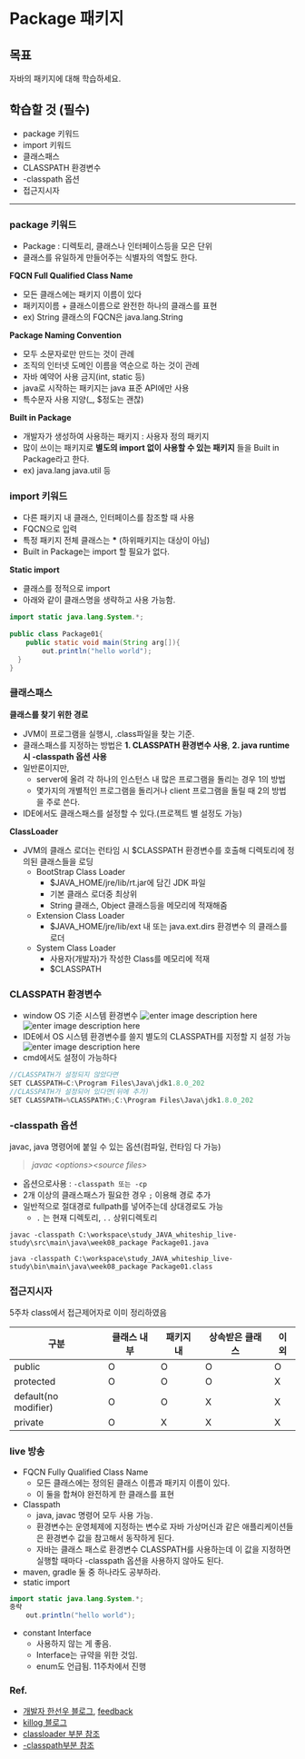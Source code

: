# Package 패키지

## 목표

자바의 패키지에 대해 학습하세요.

## 학습할 것 (필수)

-   package 키워드
-   import 키워드
-   클래스패스
-   CLASSPATH 환경변수
-   -classpath 옵션
-   접근지시자
---
### package 키워드
 - Package : 디렉토리, 클래스나 인터페이스등을 모은 단위 
 - 클래스를 유일하게 만들어주는 식별자의 역할도 한다. 

**FQCN Full Qualified Class Name**
 - 모든 클래스에는 패키지 이름이 있다
 - 패키지이름 + 클래스이름으로 완전한 하나의 클래스를 표현
 - ex) String 클래스의 FQCN은 java.lang.String

 **Package Naming Convention**
 - 모두 소문자로만 만드는 것이 관례
 - 조직의 인터넷 도메인 이름을 역순으로 하는 것이 관례
 - 자바 예약어 사용 금지(int, static 등)
 - java로 시작하는 패키지는 java 표준 API에만 사용
 - 특수문자 사용 지양(_, $정도는 괜찮)

 **Built in Package**
 - 개발자가 생성하여 사용하는 패키지 : 사용자 정의 패키지
 - 많이 쓰이는 패키지로 **별도의 import 없이 사용할 수 있는 패키지** 들을 Built in Package라고 한다.
 - ex) java.lang  java.util 등

### import 키워드
 - 다른 패키지 내 클래스, 인터페이스를 참조할 때 사용
 - FQCN으로 입력
 - 특정 패키지 전체 클래스는 **\*** (하위패키지는 대상이 아님)
 - Built in Package는 import 할 필요가 없다.

**Static import**
 - 클래스를 정적으로  import
 - 아래와 같이 클래스명을 생략하고 사용 가능함.
```JAVA
import static java.lang.System.*;  
  
public class Package01{  
    public static void main(String arg[]){  
        out.println("hello world");  
  }  
}
```

### 클래스패스
**클래스를 찾기 위한 경로**
- JVM이 프로그램을 실행시, .class파일을 찾는 기준.
 - 클래스패스를 지정하는 방법은 **1. CLASSPATH 환경변수 사용**, **2. java runtime 시  -classpath 옵션 사용**
- 일반론이지만,
	 * server에 올려 각 하나의 인스턴스 내 많은 프로그램을 돌리는 경우 1의 방법
	 * 몇가지의 개별적인 프로그램을 돌리거나 client 프로그램을 돌릴 때 2의 방법 을 주로 쓴다.
 - IDE에서도 클래스패스를 설정할 수 있다.(프로젝트 별 설정도 가능)

**ClassLoader**
 - JVM의 클래스 로더는 런타임 시 $CLASSPATH 환경변수를 호출해 디렉토리에 정의된 클래스들을 로딩
	 * BootStrap Class Loader
		 + $JAVA_HOME/jre/lib/rt.jar에 담긴 JDK 파일
		 + 기본 클래스 로더중 최상위
		 + String 클래스, Object 클래스등을 메모리에 적재해줌
	 * Extension Class Loader
		 + $JAVA_HOME/jre/lib/ext 내 또는 java.ext.dirs 환경변수 의 클래스를 로더
	 * System Class Loader
		 + 사용자(개발자)가 작성한 Class를 메모리에 적재
		 + $CLASSPATH

### CLASSPATH 환경변수
 - window OS 기준 시스템 환경변수 
![enter image description here](https://github.com/myBabyGrand/study_JAVA_whiteship_live-study/blob/main/images/JAVA_HOME.png?raw=true)
![enter image description here](https://github.com/myBabyGrand/study_JAVA_whiteship_live-study/blob/main/images/path.png?raw=true)
 - IDE에서 OS 시스템 환경변수를 쓸지 별도의 CLASSPATH를 지정할 지 설정 가능
![enter image description here](https://github.com/myBabyGrand/study_JAVA_whiteship_live-study/blob/main/images/IDE.png?raw=true)
 - cmd에서도 설정이 가능하다
```JAVA
//CLASSPATH가 설정되지 않았다면
SET CLASSPATH=C:\Program Files\Java\jdk1.8.0_202
//CLASSPATH가 설정되어 있다면(뒤에 추가)
SET CLASSPATH=%CLASSPATH%;C:\Program Files\Java\jdk1.8.0_202
```

### -classpath 옵션
javac, java 명령어에 붙일 수 있는 옵션(컴파일, 런타임 다 가능)
> *javac \<options>\<source files>*

- 옵션으로사용 :  ```-classpath 또는 -cp```
- 2개 이상의 클래스패스가 필요한 경우 ```;``` 이용해 경로 추가
- 일반적으로 절대경로 fullpath를 넣어주는데 상대경로도 가능
	* ```.``` 는 현재 디렉토리, ```..``` 상위디렉토리
```
javac -classpath C:\workspace\study_JAVA_whiteship_live-study\src\main\java\week08_package Package01.java

java -classpath C:\workspace\study_JAVA_whiteship_live-study\bin\main\java\week08_package Package01.class

```
### 접근지시자
5주차 class에서 접근제어자로 이미 정리하였음

구분 | 클래스 내부 | 패키지 내 | 상속받은 클래스 | 이외
---|---|---|---|---
public | O | O | O | O
protected | O | O | O | X
default(no modifier) | O | O | X | X
private | O | X | X | X

### live 방송
 - FQCN Fully Qualified Class Name
	 *	모든 클래스에는 정의된 클래스 이름과 패키지 이름이 있다. 
	 *	이 둘을 합쳐야 완전하게 한 클래스를 표현
 - Classpath
	 *	java, javac 명령어 모두 사용 가능.
	 *	환경변수는 운영체제에 지정하는 변수로 자바 가상머신과 같은 애플리케이션들은 환경변수 값을 참고해서 동작하게 된다. 
	 *	자바는 클래스 패스로 환경변수 CLASSPATH를 사용하는데 이 값을 지정하면 실행할 때마다 -classpath 옵션을 사용하지 않아도 된다.  
- maven, gradle 둘 중 하나라도 공부하라.
- static import
```JAVA
import static java.lang.System.*;
중략
	out.println("hello world");
```
- constant Interface
	* 사용하지 않는 게 좋음. 
	*  Interface는 규약을 위한 것임.
	* enum도 언급됨. 11주차에서 진행

### Ref.
- [개발자 한선우 블로그](https://yadon079.github.io/2020/java%20study%20halle/week-07), [feedback](https://yadon079.github.io/2021/java%20study%20halle/week-07-feedback)
- [killog 블로그](https://kils-log-of-develop.tistory.com/430)
- [classloader 부분 참조](https://www.notion.so/ed8e346f88f54849a06ff968b1877ca5)
- [-classpath부분 참조](https://velog.io/@kwj1270/%ED%8C%A8%ED%82%A4%EC%A7%80#classpath-%ED%99%98%EA%B2%BD%EB%B3%80%EC%88%98)